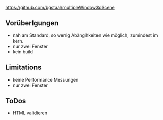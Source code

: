 https://github.com/bgstaal/multipleWindow3dScene

## Vorüberlgungen
- nah am Standard, so wenig Abängihkeiten wie möglich, zumindest im kern.
- nur zwei Fenster
- kein build

## Limitations
- keine Performance Messungen
- nur zwei Fenster

## ToDos
- HTML validieren